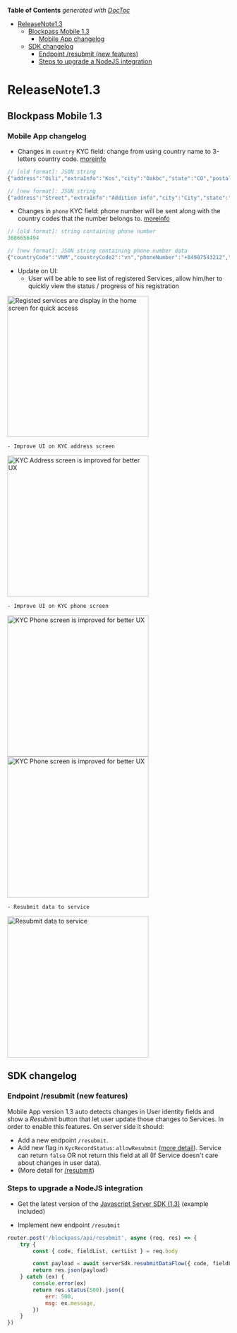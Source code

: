 <!-- START doctoc generated TOC please keep comment here to allow auto update -->
<!-- DON'T EDIT THIS SECTION, INSTEAD RE-RUN doctoc TO UPDATE -->
**Table of Contents**  *generated with [DocToc](https://github.com/thlorenz/doctoc)*

- [ReleaseNote1.3](#releasenote13)
  - [Blockpass Mobile 1.3](#blockpass-mobile-13)
    - [Mobile App changelog](#mobile-app-changelog)
  - [SDK changelog](#sdk-changelog)
    - [Endpoint /resubmit (new features)](#endpoint-resubmit-new-features)
    - [Steps to upgrade a NodeJS integration](#steps-to-upgrade-a-nodejs-integration)

<!-- END doctoc generated TOC please keep comment here to allow auto update -->

# ReleaseNote1.3

## Blockpass Mobile 1.3

### Mobile App changelog

- Changes in `country` KYC field: change from using country name to 3-letters country code. [moreinfo](/docs/sdk/SpecV1/Server_Spec_V1.md#311-address-json-format-v13)
```js  
// [old format]: JSON string
{"address":"Oili","extraInfo":"Kos","city":"Oakbc","state":"CO","postalCode":"99999","country":"United States"}

// [new format]: JSON string 
{"address":"Street","extraInfo":"Addition info","city":"City","state":"AL","postalCode":"700000","country":"USA"}
```
- Changes in `phone` KYC field: phone number will be sent along with the country codes that the number belongs to.
[moreinfo](/docs/sdk/SpecV1/Server_Spec_V1.md#312-phone-json-format-v13)

```js
// [old format]: string containing phone number
3686656494

// [new format]: JSON string containing phone number data
{"countryCode":"VNM","countryCode2":"vn","phoneNumber":"+84987543212","number":"987543212"}
```
- Update on UI:
    - User will be able to see list of registered Services, allow him/her to quickly view the status / progress of his registration
<img src="Services/img/1.3.service_screen.jpg" alt="Registed services are display in the home screen for quick access" width="320"/>

    - Improve UI on KYC address screen
<img src="Services/img/1.3.new_address_ui.jpg" alt="KYC Address screen is improved for better UX" width="320"/>

    - Improve UI on KYC phone screen
<img src="Services/img/1.3.new_phone_ui.jpg" alt="KYC Phone screen is improved for better UX" width="320"/>
<img src="Services/img/1.3.new_phone_ui_2.jpg" alt="KYC Phone screen is improved for better UX" width="320"/>

    - Resubmit data to service
<img src="Services/img/1.3.service_resubmit.jpg" alt="Resubmit data to service" width="320"/>


## SDK changelog

### Endpoint /resubmit (new features)

Mobile App version 1.3 auto detects changes in User identity fields and show a *Resubmit* button that let user update those changes to Services. In order to enable this features. On server side it should:
- Add a new endpoint `/resubmit`.
- Add new flag in `KycRecordStatus`: `allowResubmit` ([more detail](/docs/sdk/Server_Spec_V1.md#1-kycrecordstatus)). Service can return `false` OR not return this field at all (If Service doesn't care about changes in user data).
- (More detail for [/resubmit](/docs/sdk/SpecV1/Server_Spec_V1.md#4-resubmit))

### Steps to upgrade a NodeJS integration

- Get the latest version of the [Javascript Server SDK (1.3)](https://github.com/blockpass-org/blockpass-serversdk/releases/tag/v1.3) (example included)

- Implement new endpoint `/resubmit`

``` javascript
router.post('/blockpass/api/resubmit', async (req, res) => {
    try {
        const { code, fieldList, certList } = req.body

        const payload = await serverSdk.resubmitDataFlow({ code, fieldList, certList })
        return res.json(payload)
    } catch (ex) {
        console.error(ex)
        return res.status(500).json({
            err: 500,
            msg: ex.message,
        })
    }
})
```